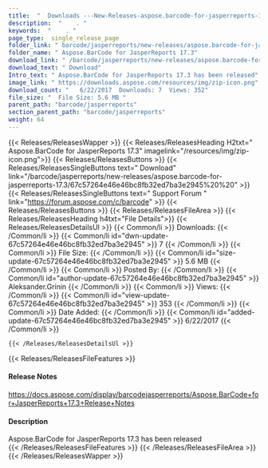 ```yaml
---
title:  "  Downloads ---New-Releases-aspose.barcode-for-jasperreports-17.3 . " 
description:  "    . " 
keywords:  "    . " 
page_type:  single_release_page
folder_link: " barcode/jasperreports/new-releases/aspose.barcode-for-jasperreports-17.3/"
folder_name: " Aspose.BarCode for JasperReports 17.3"
download_link: " /barcode/jasperreports/new-releases/aspose.barcode-for-jasperreports-17.3/67c57264e46e46bc8fb32ed7ba3e2945"
download_text: " Download"
Intro_text: " Aspose.BarCode for JasperReports 17.3 has been released"
image_link: " https://downloads.aspose.com/resources/img/zip-icon.png"
download_count: "   6/22/2017  Downloads: 7  Views: 352"
file_size: "  File Size: 5.6 MB "
parent_path: "barcode/jasperreports"
section_parent_path: "barcode/jasperreports"
weight: 64 
---
```


{{< Releases/ReleasesWapper >}}
  {{< Releases/ReleasesHeading H2txt=" Aspose.BarCode for JasperReports 17.3" imagelink="/resources/img/zip-icon.png">}}
  {{< Releases/ReleasesButtons >}}
    {{< Releases/ReleasesSingleButtons text=" Download" link="/barcode/jasperreports/new-releases/aspose.barcode-for-jasperreports-17.3/67c57264e46e46bc8fb32ed7ba3e2945%20%20" >}}
    {{< Releases/ReleasesSingleButtons text=" Support Forum " link="https://forum.aspose.com/c/barcode" >}}
  {{< Releases/ReleasesButtons >}}
  {{< Releases/ReleasesFileArea >}}
    {{< Releases/ReleasesHeading h4txt="File Details">}}
    {{< Releases/ReleasesDetailsUl >}}
            {{< Common/li  >}} Downloads: {{< /Common/li >}} 
      {{< Common/li id="dwn-update-67c57264e46e46bc8fb32ed7ba3e2945" >}} 7 {{< /Common/li >}} 
      {{< Common/li  >}} File Size: {{< /Common/li >}} 
      {{< Common/li id="size-update-67c57264e46e46bc8fb32ed7ba3e2945" >}} 5.6 MB {{< /Common/li >}} 
      {{< Common/li  >}} Posted By: {{< /Common/li >}} 
      {{< Common/li id="author-update-67c57264e46e46bc8fb32ed7ba3e2945" >}} Aleksander.Grinin {{< /Common/li >}} 
      {{< Common/li  >}} Views: {{< /Common/li >}} 
      {{< Common/li id="view-update-67c57264e46e46bc8fb32ed7ba3e2945" >}} 353 {{< /Common/li >}} 
      {{< Common/li  >}} Date Added: {{< /Common/li >}} 
      {{< Common/li id="added-update-67c57264e46e46bc8fb32ed7ba3e2945" >}} 6/22/2017 {{< /Common/li >}} 

    {{< /Releases/ReleasesDetailsUl >}}

  {{< Releases/ReleasesFileFeatures >}}
      <h4>Release Notes</h4><div><a href="https://docs.aspose.com/display/barcodejasperreports/Aspose.BarCode+for+JasperReports+17.3+Release+Notes">https://docs.aspose.com/display/barcodejasperreports/Aspose.BarCode+for+JasperReports+17.3+Release+Notes</a></div><h4>Description</h4><div class="HTMLDescription">Aspose.BarCode for JasperReports 17.3 has been released</div>
  {{< /Releases/ReleasesFileFeatures >}}
 {{< /Releases/ReleasesFileArea >}}
{{< /Releases/ReleasesWapper >}}


